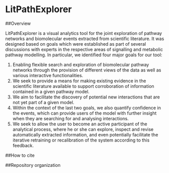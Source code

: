 # LitPathExplorer

##Overview 

LitPathExplorer is a visual analytics tool for the joint exploration of pathway networks and
biomolecular events extracted from scientific literature. It was designed based on goals which were
established as part of several discussions with experts in the respective areas of signalling and
metabolic pathway modelling. In particular, we identified four major goals for our tool:

1. Enabling flexible search and exploration of biomolecular pathway networks through the
provision of different views of the data as well as various interactive functionalities.
2. We seek to provide a means for making existing evidence in the scientific literature available
to support corroboration of information contained in a given pathway model.
3. We aim to facilitate the discovery of potential new interactions that are not yet part of a given
model.
4. Within the context of the last two goals, we also quantify confidence in the events, which can
provide users of the model with further insight when they are searching for and analysing
interactions.
5. We seek to allow the user to become an active participant of the analytical process, where he
or she can explore, inspect and revise automatically extracted information, and even
potentially facilitate the iterative retraining or recalibration of the system according to this
feedback. 

##How to cite

##Repository organization
